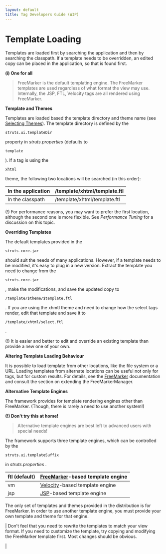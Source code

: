 ```yaml
---
layout: default
title: Tag Developers Guide (WIP)
---
```


# Template Loading


Templates are loaded first by searching the application and then by searching the classpath. If a template needs to be overridden, an edited copy can be placed in the application, so that is found first.

**(i) One for all**


> 

> 

> FreeMarker is the default templating engine. The FreeMarker templates are used regardless of what format the view may use. Internally, the JSP, FTL, Velocity tags are all rendered using FreeMarker.

> 

__Template and Themes__

Templates are loaded based the template directory and theme name (see [Selecting Themes](#PAGE_14016)). The template directory is defined by the 

~~~~~~~
struts.ui.templateDir
~~~~~~~
 property in _struts.properties_  (defaults to 

~~~~~~~
template
~~~~~~~
). If a tag is using the 

~~~~~~~
xhtml
~~~~~~~
 theme, the following two locations will be searched (in this order):

|In the application|/template/xhtml/template.ftl|
|------------------|-----------------------------|
|In the classpath|/template/xhtml/template.ftl|

 (!)  For performance reasons, you may want to prefer the first location, although the second one is more flexible. See _Performance Tuning_  for a discussion on this topic.

__Overriding Templates__

The default templates provided in the 

~~~~~~~
struts-core.jar
~~~~~~~
 should suit the needs of many applications. However, if a template needs to be modified, it's easy to plug in a new version. Extract the template you need to change from the 

~~~~~~~
struts-core.jar
~~~~~~~
, make the modifications, and save the updated copy to 

~~~~~~~
/template/$theme/$template.ftl
~~~~~~~
. If you are using the xhmtl theme and need to change how the select tags render, edit that template and save it to 

~~~~~~~
/template/xhtml/select.ftl
~~~~~~~
.

 (!)  It is easier and better to edit and override an existing template than provide a new one of your own.

__Altering Template Loading Behaviour__

It is possible to load template from other locations, like the file system or a URL. Loading templates from alternate locations can be useful not only for tags, but for custom results. For details, see the [FreeMarker](#PAGE_14078) documentation and consult the section on extending the FreeMarkerManager.

__Alternative Template Engines__

The framework provides for template rendering engines other than FreeMarker. (Though, there is rarely a need to use another system!)

**(!) Don't try this at home!**


> 

> 

> Alternative template engines are best left to advanced users with special needs!

> 

The framework supports three template engines, which can be controlled by the 

~~~~~~~
struts.ui.templateSuffix
~~~~~~~
 in _struts.properties_ .

|ftl (default)|[FreeMarker](#PAGE_14078)-based template engine|
|-------------|------------------------------------------------|
|vm|[Velocity](#PAGE_13894)-based template engine|
|jsp|[JSP](#PAGE_14141)-based template engine|

The only set of templates and themes provided in the distribution is for FreeMarker. In order to use another template engine, you must provide your own template and theme for that engine.



| Don't feel that you need to rewrite the templates to match your view format. If you need to customize the template, try copying and modifying the FreeMarker template first. Most changes should be obvious.

| 

